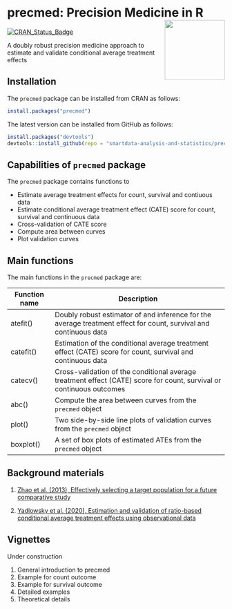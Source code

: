 <!-- README.md is generated from README.Rmd using knitr. Please edit that file -->

# precmed: Precision Medicine in R <img src='https://fromdatatowisdom.com/images/precmed_sticker.jpg' align="right" height="139" />

<!-- badges: start -->

[![CRAN_Status_Badge](https://www.r-pkg.org/badges/version/precmed)](https://cran.r-project.org/package=precmed)
<!-- badges: end -->

A doubly robust precision medicine approach to estimate and validate
conditional average treatment effects

## Installation

The `precmed` package can be installed from CRAN as follows:

``` r
install.packages("precmed")
```

The latest version can be installed from GitHub as follows:

``` r
install.packages("devtools")
devtools::install_github(repo = "smartdata-analysis-and-statistics/precmed")
```
## Capabilities of `precmed` package

The `precmed` package contains functions to

- Estimate average treatment effects for count, survival and contiuous data
- Estimate conditional average treatment effect (CATE) score for count, survival and continuous data
- Cross-validation of CATE score
- Compute area between curves
- Plot validation curves


## Main functions

The main functions in the `precmed` package are:

Function name      | Description
-------------------|---------------------------------
atefit()           | Doubly robust estimator of and inference for the average treatment effect for count, survival and continuous data
catefit()          | Estimation of the conditional average treatment effect (CATE) score for count, survival and continuous data
catecv()           | Cross-validation of the conditional average treatment effect (CATE) score for count, survival or continuous outcomes
abc()              | Compute the area between curves from the `precmed` object
plot()             | Two side-by-side line plots of validation curves from the `precmed` object
boxplot()          | A set of box plots of estimated ATEs from the `precmed` object

## Background materials

1. [Zhao et al. (2013), Effectively selecting a target population for a future comparative study](https://doi.org/10.1080/01621459.2013.770705)

2. [Yadlowsky et al. (2020), Estimation and validation of ratio-based conditional average treatment effects using observational data](https://doi.org/10.1080/01621459.2020.1772080)


## Vignettes

Under construction

1. General introduction to precmed
2. Example for count outcome
3. Example for survival outcome
4. Detailed examples
5. Theoretical details
